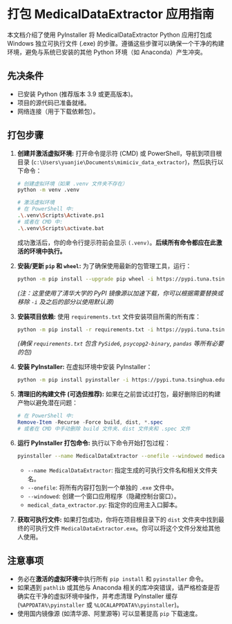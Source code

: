 # 打包 MedicalDataExtractor 应用指南

本文档介绍了使用 PyInstaller 将 MedicalDataExtractor Python 应用打包成 Windows 独立可执行文件 (.exe) 的步骤。遵循这些步骤可以确保一个干净的构建环境，避免与系统已安装的其他 Python 环境（如 Anaconda）产生冲突。

## 先决条件

-   已安装 Python (推荐版本 3.9 或更高版本)。
-   项目的源代码已准备就绪。
-   网络连接（用于下载依赖包）。

## 打包步骤

1.  **创建并激活虚拟环境:**
    打开命令提示符 (CMD) 或 PowerShell，导航到项目根目录 (`c:\Users\yuanjie\Documents\mimiciv_data_extractor`)，然后执行以下命令：

    ```bash
    # 创建虚拟环境（如果 .venv 文件夹不存在）
    python -m venv .venv

    # 激活虚拟环境
    # 在 PowerShell 中:
    .\.venv\Scripts\Activate.ps1
    # 或者在 CMD 中:
    .\.venv\Scripts\activate.bat
    ```

    成功激活后，你的命令行提示符前会显示 `(.venv)`。**后续所有命令都应在此激活的环境中执行。**

2.  **安装/更新 `pip` 和 `wheel`:**
    为了确保使用最新的包管理工具，运行：

    ```bash
    python -m pip install --upgrade pip wheel -i https://pypi.tuna.tsinghua.edu.cn/simple --trusted-host pypi.tuna.tsinghua.edu.cn
    ```
    *(注：这里使用了清华大学的 PyPI 镜像源以加速下载，你可以根据需要替换或移除 `-i` 及之后的部分以使用默认源)*

3.  **安装项目依赖:**
    使用 `requirements.txt` 文件安装项目所需的所有库：

    ```bash
    python -m pip install -r requirements.txt -i https://pypi.tuna.tsinghua.edu.cn/simple --trusted-host pypi.tuna.tsinghua.edu.cn
    ```
    *(确保 `requirements.txt` 包含 `PySide6`, `psycopg2-binary`, `pandas` 等所有必要的包)*

4.  **安装 PyInstaller:**
    在虚拟环境中安装 PyInstaller：

    ```bash
    python -m pip install pyinstaller -i https://pypi.tuna.tsinghua.edu.cn/simple --trusted-host pypi.tuna.tsinghua.edu.cn
    ```

5.  **清理旧的构建文件 (可选但推荐):**
    如果在之前尝试过打包，最好删除旧的构建产物以避免潜在问题：

    ```powershell
    # 在 PowerShell 中:
    Remove-Item -Recurse -Force build, dist, *.spec
    # 或者在 CMD 中手动删除 build 文件夹、dist 文件夹和 .spec 文件
    ```

6.  **运行 PyInstaller 打包命令:**
    执行以下命令开始打包过程：

    ```bash
    pyinstaller --name MedicalDataExtractor --onefile --windowed medical_data_extractor.py
    ```
    -   `--name MedicalDataExtractor`: 指定生成的可执行文件名和相关文件夹名。
    -   `--onefile`: 将所有内容打包到一个单独的 `.exe` 文件中。
    -   `--windowed`: 创建一个窗口应用程序（隐藏控制台窗口）。
    -   `medical_data_extractor.py`: 指定你的应用主入口脚本。

7.  **获取可执行文件:**
    如果打包成功，你将在项目根目录下的 `dist` 文件夹中找到最终的可执行文件 `MedicalDataExtractor.exe`。你可以将这个文件分发给其他人使用。

## 注意事项

-   务必在**激活的虚拟环境**中执行所有 `pip install` 和 `pyinstaller` 命令。
-   如果遇到 `pathlib` 或其他与 Anaconda 相关的库冲突错误，请严格检查是否确实在干净的虚拟环境中操作，并考虑清理 PyInstaller 缓存 (`%APPDATA%\pyinstaller` 或 `%LOCALAPPDATA%\pyinstaller`)。
-   使用国内镜像源 (如清华源、阿里源等) 可以显著提高 `pip` 下载速度。
